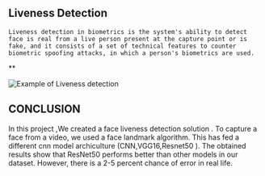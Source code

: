 ## Liveness Detection 
    Liveness detection in biometrics is the system's ability to detect face is real from a live person present at the capture point or is fake, and it consists of a set of technical features to counter biometric spoofing attacks, in which a person's biometrics are used.
    
    
  **
  
  <img src="liveness_detection_opencv_compare.jpg" alt="Example of Liveness detection "  title="Liveness detection " />

## CONCLUSION 
  
   In this project ,We created a face liveness detection solution . To capture a face from a video, we used a face landmark algorithm. This has fed a different cnn model archiculture (CNN,VGG16,Resnet50 ). The obtained results show that ResNet50 performs better than other models in our dataset. However, there is a 2-5 percent chance of error in real life.
